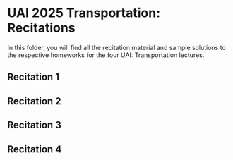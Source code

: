 # UAI 2025 Transportation: Recitations

In this folder, you will find all the recitation material and sample solutions to the respective homeworks for the four UAI: Transportation lectures. 

## Recitation 1
<!-- Fill out a summary of the recitation here -->

## Recitation 2
<!-- Fill out a summary of the recitation here -->

## Recitation 3
<!-- Fill out a summary of the recitation here -->

## Recitation 4
<!-- Fill out a summary of the recitation here -->